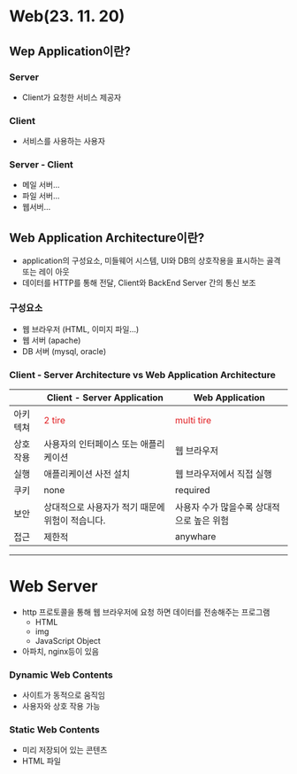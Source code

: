 # Web(23. 11. 20)

## Wep Application이란?

### Server

- Client가 요청한 서비스 제공자

### Client

- 서비스를 사용하는 사용자

### Server - Client

- 메일 서버…
- 파일 서버…
- 웹서버…

## Web Application Architecture이란?

- application의 구성요소, 미들웨어 시스템, UI와 DB의 상호작용을 표시하는 골격 또는 레이 아웃
- 데이터를 HTTP를 통해 전달, Client와 BackEnd Server 간의 통신 보조

### 구성요소

- 웹 브라우저 (HTML, 이미지 파일…)
- 웹 서버 (apache)
- DB 서버 (mysql, oracle)

### **Client - Server Architecture vs Web Application Architecture**

|  | Client - Server Application | Web Application |
| --- | --- | --- |
| 아키텍쳐 | <span style="color:#e11d21">2 tire</span> | <span style="color:#e11d21">multi tire</span> |
| 상호작용 | 사용자의 인터페이스 또는 애플리케이션 | 웹 브라우저 |
| 실행 | 애플리케이션 사전 설치 | 웹 브라우저에서 직접 실행 |
| 쿠키 | none | required |
| 보안 | 상대적으로 사용자가 적기 때문에 위험이 적습니다. | 사용자 수가 많을수록 상대적으로 높은 위험 |
| 접근 | 제한적 | anywhare |

---

# Web Server

- http 프로토콜을 통해 웹 브라우저에 요청 하면 데이터를 전송해주는 프로그램
    - HTML
    - img
    - JavaScript Object
- 아파치, nginx등이 있음

### Dynamic Web Contents

- 사이트가 동적으로 움직임
- 사용자와 상호 작용 가능

### Static Web Contents

- 미리 저장되어 있는 콘텐츠
- HTML 파일